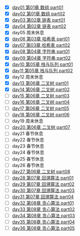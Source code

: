 - [x] [day01 第01章 数组 part01](dailyTasks/day01%20第01章%20数组%20part01.md)
- [x] [day02 第01章 数组 part02](dailyTasks/day02%20第01章%20数组%20part02.md)
- [x] [day03 第02章 链表 part01](dailyTasks/day03%20第02章%20链表%20part01.md)
- [x] [day04 第02章 链表 part02](dailyTasks/day04%20第02章%20链表%20part02.md)
- [x] day05 周末休息
- [x] [day06 第03章 哈希表 part01](dailyTasks/day06%20第03章%20哈希表%20part01.md)
- [x] [day07 第03章 哈希表 part02](dailyTasks/day07%20第03章%20哈希表%20part02.md)
- [x] [day08 第04章 字符串 part01](dailyTasks/day08%20第04章%20字符串%20part01.md)
- [x] [day09 第04章 字符串 part02](dailyTasks/day09%20第04章%20字符串%20part02.md)
- [x] [day10 第05章 栈与队列 part01](dailyTasks/day10%20第05章%20栈与队列%20part01.md)
- [x] [day11 第05章 栈与队列 part02](dailyTasks/day11%20第05章%20栈与队列%20part02.md)
- [x] day12 周末休息
- [x] [day13 第06章 二叉树 part01](dailyTasks/day13%20第06章%20二叉树%20part01.md)
- [x] [day14 第06章 二叉树 part02](dailyTasks/day14%20第06章%20二叉树%20part02.md)
- [ ] [day15 第06章 二叉树 part03](dailyTasks/day15%20第06章%20二叉树%20part03.md)
- [ ] [day16 第06章 二叉树 part04](dailyTasks/day16%20第06章%20二叉树%20part04.md)
- [ ] [day17 第06章 二叉树 part05](dailyTasks/day17%20第06章%20二叉树%20part05.md)
- [ ] [day18 第06章 二叉树 part06](dailyTasks/day18%20第06章%20二叉树%20part06.md)
- [ ] day19 周末休息
- [ ] [day20 第06章 二叉树 part07](dailyTasks/day20%20第06章%20二叉树%20part07.md)
- [ ] day21 春节休息
- [ ] day22 春节休息
- [ ] day23 春节休息
- [ ] day24 春节休息
- [ ] day25 春节休息
- [ ] day26 春节休息
- [ ] [day27 第06章 二叉树 part08](dailyTasks/day27%20第06章%20二叉树%20part08.md)
- [ ] [day28 第07章 回溯算法 part01](dailyTasks/day28%20第07章%20回溯算法%20part01.md)
- [ ] [day29 第07章 回溯算法 part02](dailyTasks/day29%20第07章%20回溯算法%20part02.md)
- [ ] [day30 第07章 回溯算法 part03](dailyTasks/day30%20第07章%20回溯算法%20part03.md)
- [ ] [day31 第07章 回溯算法 part04](dailyTasks/day31%20第07章%20回溯算法%20part04.md)
- [ ] [day32 第08章 贪心算法 part01](dailyTasks/day32%20第08章%20贪心算法%20part01.md)
- [ ] [day33 第08章 贪心算法 part02](dailyTasks/day33%20第08章%20贪心算法%20part02.md)
- [ ] [day34 第08章 贪心算法 part03](dailyTasks/day34%20第08章%20贪心算法%20part03.md)
- [ ] [day35 第08章 贪心算法 part04](dailyTasks/day35%20第08章%20贪心算法%20part04.md)
- [ ] [day36 第08章 贪心算法 part05](dailyTasks/day36%20第08章%20贪心算法%20part05.md)